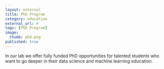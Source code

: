 ```yaml
---
layout: external
title: PhD Program
category: education
external_url: #
tags: [PhD Program]
image:
  thumb: phd.png
published: true
---
```

In our lab we offer fully funded PhD opportunities for talented students who want to go deeper in their data science and machine learning education.